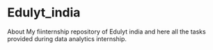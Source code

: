 # Edulyt_india
About My fiinternship repository of Edulyt india and here all the tasks provided during data analytics internship.
